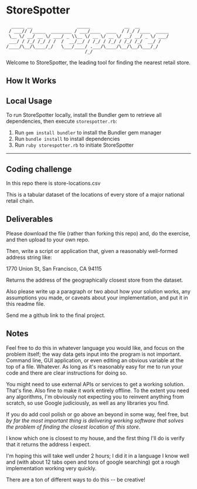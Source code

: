 # StoreSpotter

```
  _____ __                 _____             __  __
 / ___// /_____  ________ / ___/____  ____  / /_/ /____  _____
 \__ \/ __/ __ \/ ___/ _ \\__ \/ __ \/ __ \/ __/ __/ _ \/ ___/
 ___/ / /_/ /_/ / /  /  __/__/ / /_/ / /_/ / /_/ /_/  __/ /
/____/\__/\____/_/   \___/____/ .___/\____/\__/\__/\___/_/
                              /_/
```

Welcome to StoreSpotter, the leading tool for finding the nearest retail store.

## How It Works



## Local Usage

To run StoreSpotter locally, install the Bundler gem to retrieve all dependencies, then execute `storespotter.rb`:

1. Run `gem install bundler` to install the Bundler gem manager
2. Run `bundle install` to install dependencies
3. Run `ruby storespotter.rb` to initiate StoreSpotter

----

## Coding challenge

In this repo there is store-locations.csv

This is a tabular dataset of the locations of every store of a major national retail chain.

## Deliverables

Please download the file (rather than forking this repo) and, do the exercise, and then upload to your own repo.

Then, write a script or application that, given a reasonably well-formed address string like:

1770 Union St, San Francisco, CA 94115

Returns the address of the geographically closest store from the dataset.

Also please write up a paragraph or two about how your solution works, any assumptions you made, or caveats about your implementation, and put it in this readme file.

Send me a github link to the final project.

## Notes

Feel free to do this in whatever language you would like, and focus on the problem itself; the way data gets input into the program is not important. Command line, GUI application, or even editing an obvious variable at the top of a file. Whatever. As long as it's reasonably easy for me to run your code and there are clear instructions for doing so.

You might need to use external APIs or services to get a working solution. That's fine. Also fine to make it work entirely offline. To the extent you need any algorithms, I'm obviously not expecting you to reinvent anything from scratch, so use Google judiciously, as well as any libraries you find.

If you do add cool polish or go above an beyond in some way, feel free, but *by far the most important thing is delivering working software that solves the problem of finding the closest location of this store*.

I know which one is closest to my house, and the first thing I'll do is verify that it returns the address I expect.

I'm hoping this will take well under 2 hours; I did it in a language I know well and (with about 12 tabs open and tons of google searching) got a rough implementation working very quickly.

There are a ton of different ways to do this -- be creative!
